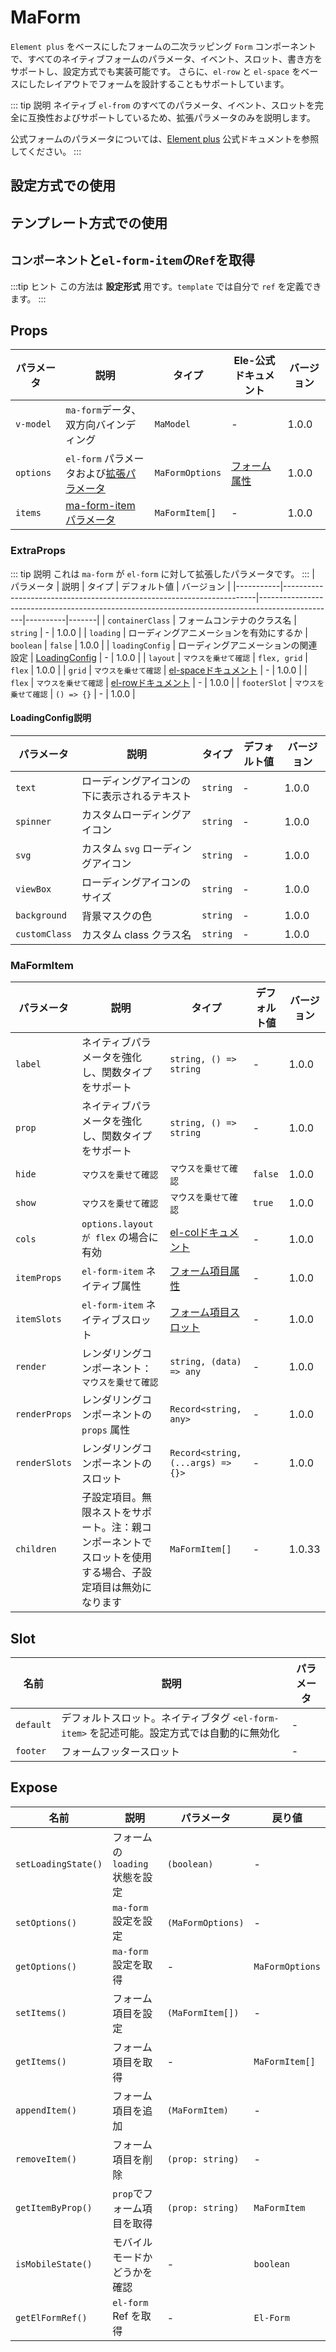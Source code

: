 # MaForm

`Element plus` をベースにしたフォームの二次ラッピング `Form` コンポーネントで、すべてのネイティブフォームのパラメータ、イベント、スロット、書き方をサポートし、設定方式でも実装可能です。
さらに、`el-row` と `el-space` をベースにしたレイアウトでフォームを設計することもサポートしています。

::: tip 説明
ネイティブ `el-from` のすべてのパラメータ、イベント、スロットを完全に互換性およびサポートしているため、拡張パラメータのみを説明します。

公式フォームのパラメータについては、[Element plus](https://element-plus.org/zh-CN/component/form.html) 公式ドキュメントを参照してください。
:::

## 設定方式での使用
<DemoPreview dir="demos/ma-form/config" />

## テンプレート方式での使用
<DemoPreview dir="demos/ma-form/template" />

## `コンポーネント`と`el-form-item`の`Ref`を取得
:::tip ヒント
この方法は **設定形式** 用です。`template` では自分で `ref` を定義できます。
:::

<DemoPreview dir="demos/ma-form/getRef" />

## Props

| パラメータ        | 説明                             | タイプ         | Ele-公式ドキュメント                                                                   | バージョン    |
|-----------|--------------------------------|-------------------|----------------------------------------------------------------------------|-------|
| `v-model` | `ma-form`データ、双方向バインディング               | `MaModel`   | -                                                                          | 1.0.0 |
| `options` | `el-form` パラメータおよび[拡張パラメータ](#extraprops) | `MaFormOptions`   | [フォーム属性](https://element-plus.org/zh-CN/component/form.html#form-attributes) | 1.0.0 |
| `items`   | [ma-form-itemパラメータ](#maformitem)  | `MaFormItem[]` | -                                                                          | 1.0.0 |

### ExtraProps
::: tip 説明
これは `ma-form` が `el-form` に対して拡張したパラメータです。
:::
| パラメータ        | 説明                                                                    | タイプ                                                                                              | デフォルト値      | バージョン    |
|-----------|-----------------------------------------------------------------------|-------------------------------------------------------------------------------------------------|----------|-------|
| `containerClass` | フォームコンテナのクラス名                                                                  | `string`                                                                                        | -        | 1.0.0 |
| `loading` | ローディングアニメーションを有効にするか                                                              | `boolean`                                                                                       | `false`  | 1.0.0 |
| `loadingConfig` | ローディングアニメーションの関連設定                                                             | [LoadingConfig](#loadingconfig説明)                                                               | -        | 1.0.0 |
| `layout` | <el-tooltip content="レイアウト方式。`flex`を使用する場合、`item`の`itemProps`設定で`cols`パラメータを設定できます。デフォルト値：`flex`">`マウスを乗せて確認`</el-tooltip>  | `flex, grid` | `flex` | 1.0.0 |
| `grid` | <el-tooltip content=" `grid` レイアウト。`layout`が`grid`の場合に有効。実際には`el-space`を使用しており、設定は`element-plus`の`el-space`ドキュメントを参照してください">`マウスを乗せて確認`</el-tooltip> | [el-spaceドキュメント](https://element-plus.org/zh-CN/component/space.html#attributes)     | -        | 1.0.0 |
| `flex` | <el-tooltip content=" `flex` レイアウト。`layout`が`flex`の場合に有効。実際には`el-row`を使用しており、設定は`element-plus`の`el-row`ドキュメントを参照してください">`マウスを乗せて確認`</el-tooltip> | [el-rowドキュメント](https://element-plus.org/zh-CN/component/layout.html#row-attributes)     | -        | 1.0.0 |
| `footerSlot` | <el-tooltip content="設定型スロット。`template`での書き方は #footer">`マウスを乗せて確認`</el-tooltip>       | `() => {}`  | -  | 1.0.0 |

#### LoadingConfig説明
| パラメータ        | 説明      | タイプ   | デフォルト値 | バージョン    |
|-----------|----------|------|-----|-------|
| `text` | ローディングアイコンの下に表示されるテキスト   | `string`  | -   | 1.0.0 |
| `spinner` | カスタムローディングアイコン   | `string` | -   | 1.0.0 |
| `svg` | カスタム `svg` ローディングアイコン   | `string` | -   | 1.0.0 |
| `viewBox` | ローディングアイコンのサイズ   | `string` | -   | 1.0.0 |
| `background` | 背景マスクの色   | `string` | -   | 1.0.0 |
| `customClass` | カスタム class クラス名   | `string` | -   | 1.0.0 |

### MaFormItem

| パラメータ            | 説明                                                                                                                                                                             | タイプ                                                                                                 | デフォルト値     | バージョン     |
|---------------|--------------------------------------------------------------------------------------------------------------------------------------------------------------------------------|----------------------------------------------------------------------------------------------------|---------|--------|
| `label`       | ネイティブパラメータを強化し、関数タイプをサポート                                                                                                                                                                | `string, () => string`                                                                             | -       | 1.0.0  |
| `prop`        | ネイティブパラメータを強化し、関数タイプをサポート                                                                                                                                                                | `string, () => string`                                                                             | -       | 1.0.0  |
| `hide`        | <el-tooltip content="この項目を非表示にするかどうか。非表示にしてもデータは保持されます。デフォルト: `false`。カスタムコンポーネントでは無効な場合があります">`マウスを乗せて確認`</el-tooltip>                                                                                            | <el-tooltip content="boolean, (item: MaFormItem, model: MaModel) => boolean">`マウスを乗せて確認`</el-tooltip> | `false` | 1.0.0  |
| `show`        | <el-tooltip content="この項目を表示するかどうか。表示しない場合、実際にはレンダリングされず、データも保持されません。デフォルト: `true`。カスタムコンポーネントでは無効な場合があります">`マウスを乗せて確認`</el-tooltip>                                                                                       | <el-tooltip content="boolean, (item: MaFormItem, model: MaModel) => boolean">`マウスを乗せて確認`</el-tooltip> | `true`  | 1.0.0  |
| `cols`        | `options.layout が flex` の場合に有効                                                                                                                                                  | [el-colドキュメント](https://element-plus.org/zh-CN/component/layout.html#col-attributes)                    | -       | 1.0.0  |
| `itemProps`   | `el-form-item` ネイティブ属性                                                                                                                                                            | [フォーム項目属性](https://element-plus.org/zh-CN/component/form.html#formitem-attributes)                    | -       | 1.0.0  |
| `itemSlots`   | `el-form-item` ネイティブスロット                                                                                                                                                            | [フォーム項目スロット](https://element-plus.org/zh-CN/component/form.html#formitem-slots)                         | -       | 1.0.0  |
| `render`      | レンダリングコンポーネント：<el-tooltip content="レンダリングするコンポーネントを設定します。`element plus` のすべての `form` コンポーネントを設定できます。例：`input`, `datePicker`。また、`tsx`, `jsx` 構文の仮想DOMや、コンポーネント、関数形式（例：() => ElInput）も渡せます">`マウスを乗せて確認`</el-tooltip> | `string, (data) => any`                                                                            | -       | 1.0.0  |
| `renderProps` | レンダリングコンポーネントの `props` 属性                                                                                                                                                              | `Record<string, any>`                                                                              | -       | 1.0.0  |
| `renderSlots` | レンダリングコンポーネントのスロット                                                                                                                                                                       | `Record<string, (...args) => {}>`                                                                  | -       | 1.0.0  |
| `children`    | 子設定項目。無限ネストをサポート。注：親コンポーネントでスロットを使用する場合、子設定項目は無効になります                                                                                                                                                 | `MaFormItem[]`                                                                                     | -       | 1.0.33 |

## Slot

| 名前              | 説明                                    | パラメータ |
|-----------------|---------------------------------------|----|
| `default`       | デフォルトスロット。ネイティブタグ `<el-form-item>` を記述可能。設定方式では自動的に無効化 | -  |
| `footer`        | フォームフッタースロット                                | -  |


## Expose
| 名前                  | 説明                | パラメータ                | 戻り値             |
|---------------------|-------------------|-------------------|-----------------|
| `setLoadingState()` | フォームの `loading` 状態を設定 | `(boolean)`       | -               |
| `setOptions()`      | `ma-form` 設定を設定   | `(MaFormOptions)` | -               |
| `getOptions()`      | `ma-form` 設定を取得   | -                 | `MaFormOptions` |
| `setItems()`        | フォーム項目を設定             | `(MaFormItem[])`  | -               |
| `getItems()`        | フォーム項目を取得             | -                 | `MaFormItem[]`  |
| `appendItem()`      | フォーム項目を追加             | `(MaFormItem)`    | -               |
| `removeItem()`      | フォーム項目を削除             | `(prop: string)`  | -              |
| `getItemByProp()`   | `prop`でフォーム項目を取得      | `(prop: string)`  | `MaFormItem`    |
| `isMobileState()`   | モバイルモードかどうかを確認        | -                 | `boolean`    |
| `getElFormRef()`    | `el-form` Ref を取得  | -                 | `El-Form`       |